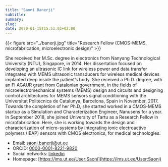 ```yaml
---
title: "Saoni Banerji"
subtitle:
summary:
slug:
date: 2020-01-15T15:53:03+02:00
---
```


{{< figure src="../banerji.jpg" title="Research Fellow (CMOS-MEMS, microfabrication, microelectronic design)" >}}

She received her M.Sc. degree in electronics from Nanyang Technological University (NTU), Singapore, in 2014. Her dissertation focused on developing an ultrasonic IC link for wireless power and data transfer integrated with MEMS ultrasonic transducers for wireless medical devices implanted deep inside the patient’s body. She received a Ph.D. degree, with an FI AGAUR grant from Catalonian government, in the fields of microelectromechanical systems (MEMS) design and circuits and designing control architectures for MEMS sensors signal conditioning with the Universitat Politècnica de Catalunya, Barcelona, Spain in November, 2017. Towards the completion of her Ph.D, she started worked in a CMOS-MEMS startup as a Simulation and Characterization Engineer, Nanusens for a year. In September 2018, she joined University of Tartu as a Research Fellow in microfabrication. Here, she is working towards the design and characterization of micro-systems by integrating ionic electroactive polymers (IEAP) sensors with CMOS electronics, for medical technologies. 

- Email: [saoni.banerji@ut.ee](mailto:saoni.banerji@ut.ee)
- ORCID: [0000-0001-8221-9820](https://orcid.org/0000-0001-8221-9820)
- Social networks: [linkedin](https://www.linkedin.com/in/saonibanerji/)
- Homepage: [https://ims.ut.ee/User:Saoni](https://ims.ut.ee/User:Saoni)
